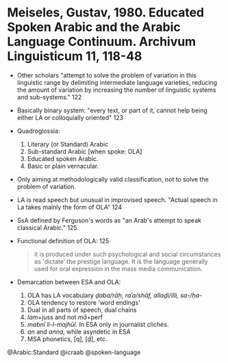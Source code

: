 # Meiseles, Gustav, 1980. Educated Spoken Arabic and the Arabic Language Continuum. Archivum Linguisticum 11, 118-48

- Other scholars "attempt to solve the problem of variation in this linguistic range by delimiting intermediate language varieties, reducing the amount of variation by increasing the number of linguistic systems and sub-systems." 122

- Basically binary system:  "every text, or part of it, cannot help being either LA or colloquially oriented"  123

- Quadroglossia:
    1. Literary (or Standard) Arabic
    2. Sub-standard Arabic [when spoke: OLA]
    3. Educated spoken Arabic.
    4. Basic or plain vernacular.

- Only aiming at methodologically valid classification, not to solve the problem of variation.

- LA is read speech but unusual in improvised speech. "Actual speech in La takes mainly the form of OLA" 124

- SsA defined by Ferguson's words as "an Arab's attempt to speak classical Arabic."  125.

- Functional definition of OLA: 125 

    > it is produced under such psychological and social circumstances as 'dictate’ the prestige language. It is the language generally used for oral expression in the mass media communication.

- Demarcation between ESA and OLA:
	1.	OLA has LA vocabulary *ḏaba/rāḥ, raʾa/shāf, allaḏi/illi, sa-/ḥa-*
	2.	OLA tendency to restore 'word endings' 
	3.	Dual in all parts of speech, dual chains
	4.	*lam*+juss and not *mā*+perf
	5.	*mabnī li-l-majhūl*. In ESA only in journalist clichés.
	6.	*an* and *anna*, while asyndetic in ESA
	7.	MSA phonetics, [q], [ḏ], etc.

@Arabic:Standard
@icraab
@spoken-language

